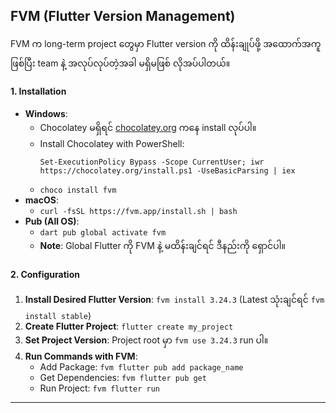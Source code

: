 ## FVM (Flutter Version Management)

FVM က long-term project တွေမှာ Flutter version ကို ထိန်းချုပ်ဖို့ အထောက်အကူဖြစ်ပြီး team နဲ့ အလုပ်လုပ်တဲ့အခါ မရှိမဖြစ် လိုအပ်ပါတယ်။

#### 1. Installation

- **Windows**:
  - Chocolatey မရှိရင် [chocolatey.org](https://chocolatey.org/install) ကနေ install လုပ်ပါ။
  - Install Chocolatey with PowerShell:
    ```shell
    Set-ExecutionPolicy Bypass -Scope CurrentUser; iwr https://chocolatey.org/install.ps1 -UseBasicParsing | iex
    ```
  - `choco install fvm`
- **macOS**:
  - `curl -fsSL https://fvm.app/install.sh | bash`
- **Pub (All OS)**:
  - `dart pub global activate fvm`
  - **Note**: Global Flutter ကို FVM နဲ့ မထိန်းချင်ရင် ဒီနည်းကို ရှောင်ပါ။

#### 2. Configuration

1. **Install Desired Flutter Version**: `fvm install 3.24.3` (Latest သုံးချင်ရင် `fvm install stable`)
2. **Create Flutter Project**: `flutter create my_project`
3. **Set Project Version**: Project root မှာ `fvm use 3.24.3` run ပါ။
4. **Run Commands with FVM**:
   - Add Package: `fvm flutter pub add package_name`
   - Get Dependencies: `fvm flutter pub get`
   - Run Project: `fvm flutter run`

---

